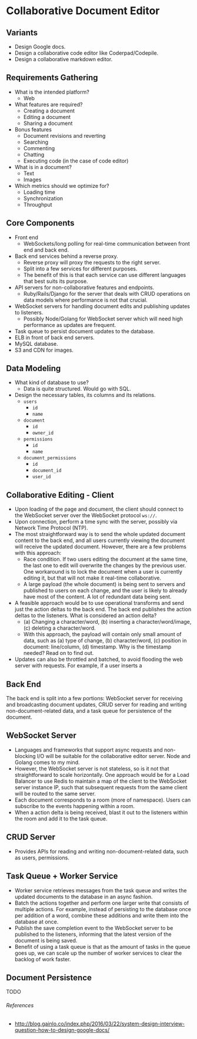 # Collaborative Document Editor

## Variants

- Design Google docs.
- Design a collaborative code editor like Coderpad/Codepile.
- Design a collaborative markdown editor.

## Requirements Gathering

- What is the intended platform?
  - Web
- What features are required?
  - Creating a document
  - Editing a document
  - Sharing a document
- Bonus features
  - Document revisions and reverting
  - Searching
  - Commenting
  - Chatting
  - Executing code (in the case of code editor)
- What is in a document?
  - Text
  - Images
- Which metrics should we optimize for?
  - Loading time
  - Synchronization
  - Throughput

## Core Components

- Front end
  - WebSockets/long polling for real-time communication between front end and back end.
- Back end services behind a reverse proxy.
  - Reverse proxy will proxy the requests to the right server.
  - Split into a few services for different purposes.
  - The benefit of this is that each service can use different languages that best suits its purpose.
- API servers for non-collaborative features and endpoints.
  - Ruby/Rails/Django for the server that deals with CRUD operations on data models where performance is not that crucial.
- WebSocket servers for handling document edits and publishing updates to listeners.
  - Possibly Node/Golang for WebSocket server which will need high performance as updates are frequent.
- Task queue to persist document updates to the database.
- ELB in front of back end servers.
- MySQL database.
- S3 and CDN for images.

## Data Modeling

- What kind of database to use?
  - Data is quite structured. Would go with SQL.
- Design the necessary tables, its columns and its relations.
  - `users`
    - `id`
    - `name`
  - `document`
    - `id`
    - `owner_id`
  - `permissions`
    - `id`
    - `name`
  - `document_permissions`
    - `id`
    - `document_id`
    - `user_id`

## Collaborative Editing - Client

- Upon loading of the page and document, the client should connect to the WebSocket server over the WebSocket protocol `ws://`.
- Upon connection, perform a time sync with the server, possibly via Network Time Protocol (NTP).
- The most straightforward way is to send the whole updated document content to the back end, and all users currently viewing the document will receive the updated document. However, there are a few problems with this approach:
  - Race condition. If two users editing the document at the same time, the last one to edit will overwrite the changes by the previous user. One workaround is to lock the document when a user is currently editing it, but that will not make it real-time collaborative.
  - A large payload (the whole document) is being sent to servers and published to users on each change, and the user is likely to already have most of the content. A lot of redundant data being sent.
- A feasible approach would be to use operational transforms and send just the action deltas to the back end. The back end publishes the action deltas to the listeners. What is considered an action delta?
  - (a) Changing a character/word, (b) inserting a character/word/image, (c) deleting a character/word.
  - With this approach, the payload will contain only small amount of data, such as (a) type of change, (b) character/word, (c) position in document: line/column, (d) timestamp. Why is the timestamp needed? Read on to find out.
- Updates can also be throttled and batched, to avoid flooding the web server with requests. For example, if a user inserts a

## Back End

The back end is split into a few portions: WebSocket server for receiving and broadcasting document updates, CRUD server for reading and writing non-document-related data, and a task queue for persistence of the document.

## WebSocket Server

- Languages and frameworks that support async requests and non-blocking I/O will be suitable for the collaborative editor server. Node and Golang comes to my mind.
- However, the WebSocket server is not stateless, so is it not that straightforward to scale horizontally. One approach would be for a Load Balancer to use Redis to maintain a map of the client to the WebSocket server instance IP, such that subsequent requests from the same client will be routed to the same server.
- Each document corresponds to a room (more of namespace). Users can subscribe to the events happening within a room.
- When a action delta is being received, blast it out to the listeners within the room and add it to the task queue.

## CRUD Server

- Provides APIs for reading and writing non-document-related data, such as users, permissions.

## Task Queue + Worker Service

- Worker service retrieves messages from the task queue and writes the updated documents to the database in an async fashion.
- Batch the actions together and perform one larger write that consists of multiple actions. For example, instead of persisting to the database once per addition of a word, combine these additions and write them into the database at once.
- Publish the save completion event to the WebSocket server to be published to the listeners, informing that the latest version of the document is being saved.
- Benefit of using a task queue is that as the amount of tasks in the queue goes up, we can scale up the number of worker services to clear the backlog of work faster.

## Document Persistence

TODO

###### References

- http://blog.gainlo.co/index.php/2016/03/22/system-design-interview-question-how-to-design-google-docs/
